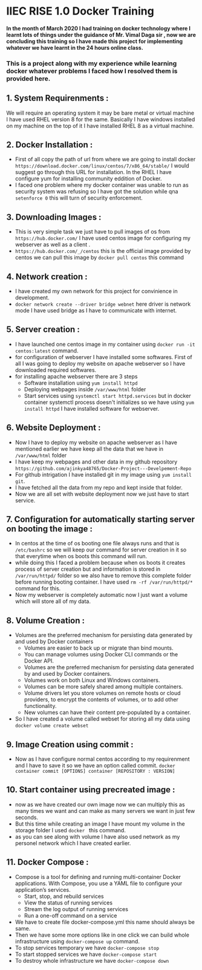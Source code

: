 # IIEC RISE 1.0 Docker Training

#### In the month of March 2020 I had training on docker technology where I learnt lots of things under the guidance of Mr. Vimal Daga sir , now we are concluding this training so I have made this project for implementing whatever we have learnt in the 24 hours online class.
### This is a project along with my experience while learning docker whatever problems I faced how I resolved them is provided here. 

## 1. System Requirenments :
  We will require an operating system it may be bare metal or virtual machine I have used RHEL version 8 for the same. Basically I have windows installed on my machine on the top of it I have installed RHEL 8 as a virtual machine.
  
## 2. Docker Installation :
 * First of all copy the path of url from where we are going to install docker `https://download.docker.com/linux/centos/7/x86_64/stable/` I would suggest go through this URL for installation. In the RHEL I have configure yum for installing community eddition of Docker.
 * I faced one problem where my docker container was unable to run as security system was refusing so I have got the solution while qna
`setenforce 0` this will turn of security enforcement. 

## 3. Downloading Images :
 * This is very simple task we just have to pull images of os from `https://hub.docker.com/` I have used centos image for configuring my webserver as well as a client .
 * `https://hub.docker.com/_/centos` this is the official image provided by centos we can pull this image by `docker pull centos` this  command 
 
 ## 4. Network creation :
  * I have created my own network for this project for convinience in development.
  * `docker network create --driver bridge webnet` here driver is network mode I have used bridge as I have to communicate with internet.
  
 ## 5. Server creation  :
  * I have launched one centos image in my  container using `docker run -it centos:latest` command. 
  * for configuration of webserver I have installed some softwares.  First of all I was going to deploy my website on apache webserver so I have downloaded required softwares.
  * for installing apache webserver there are 3 steps 
    *  Software installation using `yum install httpd`
    *  Deploying webpages inside `/var/www/html` folder
    *  Start services using `systemctl start httpd.services` but in docker container systemctl process doesn't initializes so we have 
  using `yum install httpd` I have installed software for webserver.
  
  ## 6. Website Deployment :
   * Now I have to deploy my website on apache webserver as I have mentioned earlier we have keep all the data that we have in `/var/www/html` folder 
   * I have keep my webpages and other data in my github repository `https://github.com/ajinkya48765/Docker-Project---Develpement-Repo` 
   * For github intrigation I have installed git in my image using `yum install git`.
   * I have fetched all the data from my repo and kept inside that folder.
   * Now we are all set with website deployment now we just have to start service.
   
  ## 7. Configuration for automatically starting server on booting the image :
   * In centos at the time of os booting one file always runs and that is `/etc/bashrc` so we will keep our command for server creation in it so that everytime when os boots this command will run. 
   * while doing this I faced a problem because when os boots it creates process of server creation but and information is stored in `/var/run/httpd/` folder so we also have to remove this complete folder before running booting container. I have used `rm -rf /var/run/httpd/*` command for this.
   * Now my webserver is completely automatic now I just want a volume which will store all of my data.
  ## 8. Volume Creation :
   * Volumes are the preferred mechanism for persisting data generated by and used by Docker containers
      * Volumes are easier to back up or migrate than bind mounts.
      * You can manage volumes using Docker CLI commands or the Docker API.
      * Volumes are the preferred mechanism for persisting data generated by and used by Docker containers.
      * Volumes work on both Linux and Windows containers.
      * Volumes can be more safely shared among multiple containers.
      * Volume drivers let you store volumes on remote hosts or cloud providers, to encrypt the contents of volumes, or to add other functionality.
      * New volumes can have their content pre-populated by a container.
   * So I have created a volume called webset for storing all my data using `docker volume create webset`
   
  ## 9. Image Creation using commit :
   * Now as I have configure normal centos according to my requirenment and I have to save it so we have an option called commit.
   `docker container commit [OPTIONS] container [REPOSITORY : VERSION]`
   
  ## 10. Start container using precreated image : 
   * now as we have created our own image now we can multiply this as many times we want and can make as many servers we want in just few seconds.
   * But this time while creating an image I have mount my volume in the storage folder  I used `docker ` this command. 
   * as you can see along with volume I have also used network as my personel network which I have created earlier.
   
   ## 11. Docker Compose :
   * Compose is a tool for defining and running multi-container Docker applications. With Compose, you use a YAML file to configure your application’s services.
     * Start, stop, and rebuild services
     * View the status of running services
     * Stream the log output of running services
     * Run a one-off command on a service 
   * We have to create file docker-compose.yml this name should always be same.   
   * Then we have some more options like in one click we can build whole infrastructure using `docker-compose up` command.  
   * To stop services temporary we have `docker-compose stop`  
   * To start stopped services we have `docker-compose start` 
   * To destroy whole infrastructure we have `docker-compose down`
